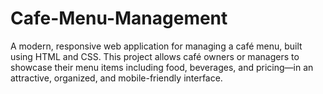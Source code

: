 # Cafe-Menu-Management
A modern, responsive web application for managing a café menu, built using HTML and CSS. This project allows café owners or managers to showcase their menu items including food, beverages, and pricing—in an attractive, organized, and mobile-friendly interface.
